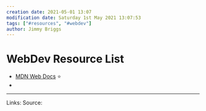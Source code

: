 ```yaml
---
creation date: 2021-05-01 13:07
modification date: Saturday 1st May 2021 13:07:53
tags: ["#resources", "#webdev"]
author: Jimmy Briggs
---
```


# WebDev Resource List

- [MDN Web Docs](https://developer.mozilla.org/en-US/) ⭐
- 

***
Links: 
Source:

